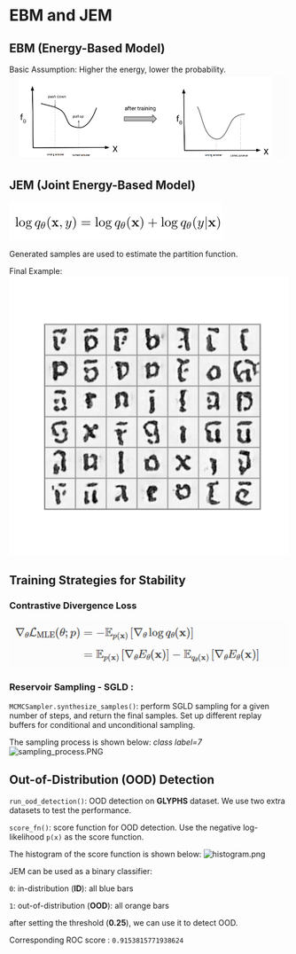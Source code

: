 # EBM and JEM

## EBM (Energy-Based Model)
Basic Assumption: Higher the energy, lower the probability.
![EBM_principle.png](EBM_principle.png)

## JEM (Joint Energy-Based Model)
![JEM_obj.PNG](JEM_obj.PNG)

Generated samples are used to estimate the partition function.

Final Example: 
![conditional_samples.png](conditional_samples.png)

## Training Strategies for Stability
### Contrastive Divergence Loss
![cd_loss.png](cd_loss.png)

### Reservoir Sampling - SGLD : 
```MCMCSampler.synthesize_samples()```: 
    perform SGLD sampling for a given number of steps, and return the final samples. Set up different replay buffers for conditional and unconditional sampling.

The sampling process is shown below: _class label=7_
![sampling_process.PNG](sampling_process.PNG)
## Out-of-Distribution (OOD) Detection
```run_ood_detection()```: 
    OOD detection on **GLYPHS** dataset. We use two extra datasets to test the performance.

```score_fn()```: 
    score function for OOD detection. Use the negative log-likelihood ```p(x)``` as the score function.

The histogram of the score function is shown below: 
![histogram.png](histogram.png)

JEM can be used as a binary classifier: 

```0```: in-distribution (**ID**): all blue bars

```1```: out-of-distribution (**OOD**): all orange bars

after setting the threshold (**0.25**), we can use it to detect OOD.

Corresponding ROC score : ```0.9153815771938624```

